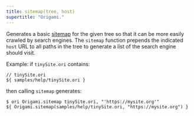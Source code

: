 ```yaml
---
title: sitemap(tree, host)
supertitle: "Origami."
---
```


Generates a basic [sitemap](https://en.wikipedia.org/wiki/Sitemaps) for the given tree so that it can be more easily crawled by search engines. The `sitemap` function prepends the indicated `host` URL to all paths in the tree to generate a list of the search engine should visit.

Example: if `tinySite.ori` contains:

```ori
// tinySite.ori
${ samples/help/tinySite.ori }
```

then calling `sitemap` generates:

```console
$ ori Origami.sitemap tinySite.ori, "'https://mysite.org'"
${ Origami.sitemap(samples/help/tinySite.ori, "https://mysite.org") }
```
